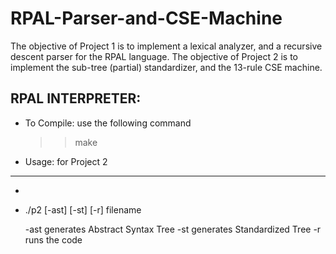 # RPAL-Parser-and-CSE-Machine
The objective of Project 1 is to implement a lexical analyzer, and a recursive descent parser for the RPAL language. The objective of Project 2 is to implement the sub-tree (partial) standardizer, and the 13-rule CSE machine.

RPAL INTERPRETER:
-----------------
- To Compile: use the following command

  >> make


- Usage: for Project 2
- ---------------------
- 
- ./p2 [-ast] [-st] [-r] filename

  -ast generates  Abstract Syntax Tree
  -st  generates Standardized Tree
  -r   runs the code

